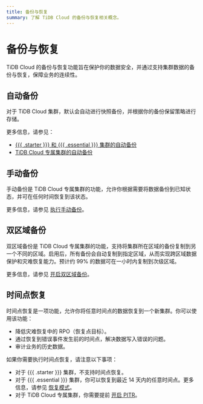 ```yaml
---
title: 备份与恢复
summary: 了解 TiDB Cloud 的备份与恢复相关概念。
---
```


# 备份与恢复

TiDB Cloud 的备份与恢复功能旨在保护你的数据安全，并通过支持集群数据的备份与恢复，保障业务的连续性。

## 自动备份

对于 TiDB Cloud 集群，默认会自动进行快照备份，并根据你的备份保留策略进行存储。

更多信息，请参见：

- [{{{ .starter }}} 和 {{{ .essential }}} 集群的自动备份](/tidb-cloud/backup-and-restore-serverless.md#automatic-backups)
- [TiDB Cloud 专属集群的自动备份](/tidb-cloud/backup-and-restore.md#turn-on-auto-backup)

## 手动备份

手动备份是 TiDB Cloud 专属集群的功能，允许你根据需要将数据备份到已知状态，并可在任何时间恢复到该状态。

更多信息，请参见 [执行手动备份](/tidb-cloud/backup-and-restore.md#perform-a-manual-backup)。

## 双区域备份

双区域备份是 TiDB Cloud 专属集群的功能，支持将集群所在区域的备份复制到另一个不同的区域。启用后，所有备份会自动复制到指定区域，从而实现跨区域数据保护和灾难恢复能力。预计约 99% 的数据可在一小时内复制到次级区域。

更多信息，请参见 [开启双区域备份](/tidb-cloud/backup-and-restore.md#turn-on-dual-region-backup)。

## 时间点恢复

时间点恢复是一项功能，允许你将任意时间点的数据恢复到一个新集群。你可以使用该功能：

- 降低灾难恢复中的 RPO（恢复点目标）。
- 通过恢复到错误事件发生前的时间点，解决数据写入错误的问题。
- 审计业务的历史数据。

如果你需要执行时间点恢复，请注意以下事项：

- 对于 {{{ .starter }}} 集群，不支持时间点恢复。
- 对于 {{{ .essential }}} 集群，你可以恢复到最近 14 天内的任意时间点。更多信息，请参见 [恢复模式](/tidb-cloud/backup-and-restore-serverless.md#restore-mode)。
- 对于 TiDB Cloud 专属集群，你需要提前 [开启 PITR](/tidb-cloud/backup-and-restore.md#turn-on-point-in-time-restore)。